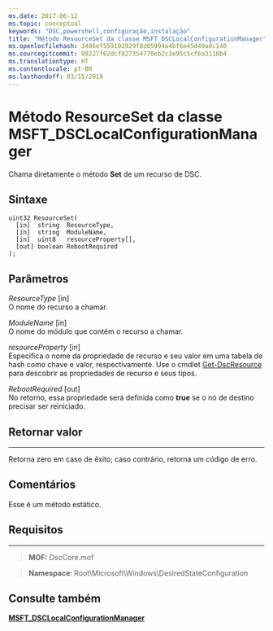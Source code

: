 ```yaml
---
ms.date: 2017-06-12
ms.topic: conceptual
keywords: "DSC,powershell,configuração,instalação"
title: "Método ResourceSet da classe MSFT_DSCLocalConfigurationManager"
ms.openlocfilehash: 3486ef559102929f8d05994a4bf6e45d49a0c140
ms.sourcegitcommit: 99227f62dcf827354770eb2c3e95c5cf6a3118b4
ms.translationtype: HT
ms.contentlocale: pt-BR
ms.lasthandoff: 03/15/2018
---
```

# <a name="resourceset-method-of-the-msftdsclocalconfigurationmanager-class"></a>Método ResourceSet da classe MSFT_DSCLocalConfigurationManager

Chama diretamente o método **Set** de um recurso de DSC.

<a name="syntax"></a>Sintaxe
------

```mof
uint32 ResourceSet(
  [in]  string  ResourceType,
  [in]  string  ModuleName,
  [in]  uint8   resourceProperty[],
  [out] boolean RebootRequired
);
```

<a name="parameters"></a>Parâmetros
----------

*ResourceType* \[in\]  
O nome do recurso a chamar.

*ModuleName* \[in\]  
O nome do módulo que contém o recurso a chamar.

*resourceProperty* \[in\]  
Especifica o nome da propriedade de recurso e seu valor em uma tabela de hash como chave e valor, respectivamente. Use o cmdlet [Get-DscResource](https://technet.microsoft.com/library/dn521625.aspx) para descobrir as propriedades de recurso e seus tipos.

*RebootRequired* \[out\]  
No retorno, essa propriedade será definida como **true** se o nó de destino precisar ser reiniciado.

## <a name="return-value"></a>Retornar valor
------------

Retorna zero em caso de êxito; caso contrário, retorna um código de erro.

## <a name="remarks"></a>Comentários

Esse é um método estático.

## <a name="requirements"></a>Requisitos
------------
>**MOF:** DscCore.mof

>**Namespace**: Root\Microsoft\Windows\DesiredStateConfiguration


## <a name="see-also"></a>Consulte também


[**MSFT_DSCLocalConfigurationManager**](msft-dsclocalconfigurationmanager.md)

 

 



